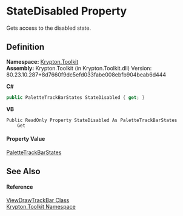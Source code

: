 # StateDisabled Property


Gets access to the disabled state.



## Definition
**Namespace:** <a href="79d2eac2-21f4-54ff-7552-b20c33c30600.md">Krypton.Toolkit</a>  
**Assembly:** Krypton.Toolkit (in Krypton.Toolkit.dll) Version: 80.23.10.287+8d7660f9dc5efd033fabe008ebfb904beab6d444

**C#**
``` C#
public PaletteTrackBarStates StateDisabled { get; }
```
**VB**
``` VB
Public ReadOnly Property StateDisabled As PaletteTrackBarStates
	Get
```



#### Property Value
<a href="7b1d1214-7925-7dbd-c457-d9e593b3dccc.md">PaletteTrackBarStates</a>

## See Also


#### Reference
<a href="c4fe8079-0665-3daa-3153-8c8189a39b91.md">ViewDrawTrackBar Class</a>  
<a href="79d2eac2-21f4-54ff-7552-b20c33c30600.md">Krypton.Toolkit Namespace</a>  
